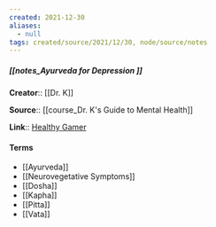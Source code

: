 ```yaml
---
created: 2021-12-30 
aliases:
  - null
tags: created/source/2021/12/30, node/source/notes
---
```


##### [[notes_Ayurveda for Depression ]]
**Creator**:: [[Dr. K]]
 
**Source**:: [[course_Dr. K's Guide to Mental Health]]

**Link**:: [Healthy Gamer](https://coaching.healthygamer.gg/guide/lessons/ayurveda-for-depression)

#### Terms
- [[Ayurveda]]
- [[Neurovegetative Symptoms]]
- [[Dosha]]
- [[Kapha]]
- [[Pitta]]
- [[Vata]]